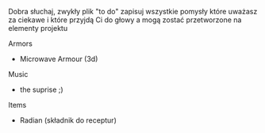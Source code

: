 Dobra słuchaj, zwykły plik "to do"
zapisuj wszystkie pomysły które uważasz za ciekawe i które przyjdą Ci do głowy a mogą zostać przetworzone na elementy projektu

Armors
- Microwave Armour (3d)

Music
- the suprise ;)

Items
- Radian (składnik do receptur)

